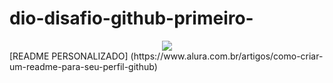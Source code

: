# dio-disafio-github-primeiro-
<center>
  <img src="https://pa1.narvii.com/6437/e490081cae3ef1c0e1c77936346013e7d93e568e_hq.gif"></img>
</center>
[README PERSONALIZADO] (https://www.alura.com.br/artigos/como-criar-um-readme-para-seu-perfil-github)